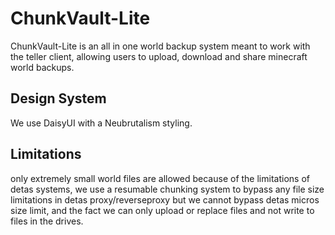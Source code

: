 # ChunkVault-Lite

ChunkVault-Lite is an all in one world backup system meant to work with the teller client, allowing users to upload, download and share minecraft world backups.

## Design System

We use DaisyUI with a Neubrutalism styling.

## Limitations

only extremely small world files are allowed because of the limitations of detas systems, we use a resumable chunking system to bypass any file size limitations in detas proxy/reverseproxy but we cannot bypass detas micros size limit, and the fact we can only upload or replace files and not write to files in the drives.
